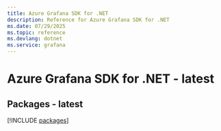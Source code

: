 ```yaml
---
title: Azure Grafana SDK for .NET
description: Reference for Azure Grafana SDK for .NET
ms.date: 07/29/2025
ms.topic: reference
ms.devlang: dotnet
ms.service: grafana
---
```

# Azure Grafana SDK for .NET - latest
## Packages - latest
[!INCLUDE [packages](grafana-index.md)]
